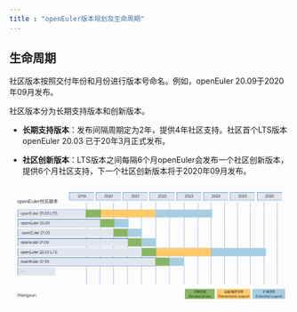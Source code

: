 ```yaml
---
title : "openEuler版本规划及生命周期"
---
```


<div class="markdown">

## 生命周期

社区版本按照交付年份和月份进行版本号命名。例如，openEuler 20.09于2020年09月发布。

社区版本分为长期支持版本和创新版本。

- **长期支持版本**：发布间隔周期定为2年，提供4年社区支持。社区首个LTS版本openEuler 20.03 已于20年3月正式发布。

- **社区创新版本**：LTS版本之间每隔6个月openEuler会发布一个社区创新版本，提供6个月社区支持，下一个社区创新版本将于2020年09月发布。

![](./lifecycle.png)

</div>